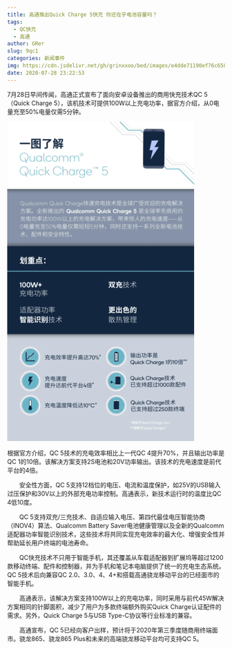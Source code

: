 ```yaml
---
title: 高通推出Quick Charge 5快充 你还在乎电池容量吗？
tags:
  - QC快充
  - 高通
author: GRer
slug: 9qc1
categories: 新闻事件
img: https://cdn.jsdelivr.net/gh/grinxxoo/bed/images/e4dde71190ef76c658265e216f4ff7fdae5167a1.jpeg
date: 2020-07-28 23:22:53
---
```


7月28日早间传闻，高通正式宣布了面向安卓设备推出的商用快充技术QC 5（Quick Charge 5），该机技术可提供100W以上充电功率，据官方介绍，从0电量充至50%电量仅需5分钟。

![一图看懂高通QC 5.0技术](/img/2020/07/28/gaotong.png)

根据官方介绍，QC 5技术的充电效率相比上一代QC 4提升70%，并且输出功率是QC 1的10倍。该解决方案支持2S电池和20V功率输出。该技术的充电速度是前代平台的4倍。

　　安全性方面，QC 5支持12档位的电压、电流和温度保护，如25V的USB输入过压保护和30V以上的外部充电功率控制。高通表示，新技术运行时的温度比QC 4低10度。

　　QC 5支持双充/三充技术、自适应输入电压、第四代最佳电压智能协商（INOV4）算法、Qualcomm Battery Saver电池健康管理以及全新的Qualcomm适配器功率智能识别技术，这些技术将共同实现充电效率的最大化、增强安全性并帮助延长用户终端的电池寿命。

　　QC快充技术不只用于智能手机，其还覆盖从车载适配器到扩展坞等超过1200款移动终端、配件和控制器，并为手机和笔记本电脑提供了统一的充电生态系统。QC 5技术后向兼容QC 2.0、3.0、4、4+和搭载高通骁龙移动平台的已经面市的智能手机。

　　高通表示，该解决方案支持100W以上的充电功率，同时采用与前代45W解决方案相同的针脚面积，减少了用户为多款终端额外购买Quick Charge认证配件的需求。另外，Quick Charge 5与USB Type-C协议等行业标准的兼容。

　　高通宣布，QC 5已经向客户出样，预计将于2020年第三季度随商用终端面市。骁龙865、骁龙865 Plus和未来的高端骁龙移动平台均可支持QC 5。
